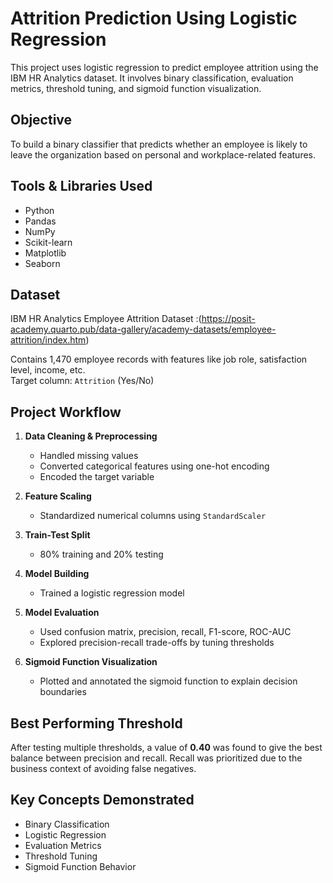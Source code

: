 # Attrition Prediction Using Logistic Regression

This project uses logistic regression to predict employee attrition using the IBM HR Analytics dataset. It involves binary classification, evaluation metrics, threshold tuning, and sigmoid function visualization.

## Objective

To build a binary classifier that predicts whether an employee is likely to leave the organization based on personal and workplace-related features.

## Tools & Libraries Used

- Python
- Pandas
- NumPy
- Scikit-learn
- Matplotlib
- Seaborn

## Dataset

IBM HR Analytics Employee Attrition Dataset :(https://posit-academy.quarto.pub/data-gallery/academy-datasets/employee-attrition/index.htm) 

Contains 1,470 employee records with features like job role, satisfaction level, income, etc.  
Target column: `Attrition` (Yes/No)

## Project Workflow

1. **Data Cleaning & Preprocessing**
   - Handled missing values
   - Converted categorical features using one-hot encoding
   - Encoded the target variable

2. **Feature Scaling**
   - Standardized numerical columns using `StandardScaler`

3. **Train-Test Split**
   - 80% training and 20% testing

4. **Model Building**
   - Trained a logistic regression model

5. **Model Evaluation**
   - Used confusion matrix, precision, recall, F1-score, ROC-AUC
   - Explored precision-recall trade-offs by tuning thresholds

6. **Sigmoid Function Visualization**
   - Plotted and annotated the sigmoid function to explain decision boundaries

## Best Performing Threshold

After testing multiple thresholds, a value of **0.40** was found to give the best balance between precision and recall. Recall was prioritized due to the business context of avoiding false negatives.

## Key Concepts Demonstrated

- Binary Classification
- Logistic Regression
- Evaluation Metrics
- Threshold Tuning
- Sigmoid Function Behavior


